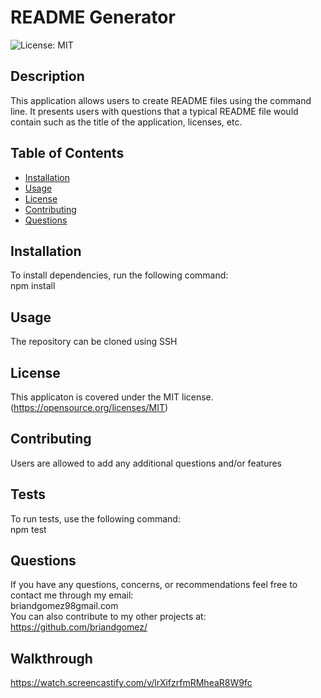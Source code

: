 
  # README Generator
  ![License: MIT](https://img.shields.io/badge/License-MIT-yellow.svg)
  ## Description 
  This application allows users to create README files using the command line. It presents users with questions that a typical README file would contain such as the title of the application, licenses, etc.
  ## Table of Contents
  * [Installation](#installation)
  * [Usage](#usage)
  * [License](#license)
  * [Contributing](#contributing)
  * [Questions](#questions)
  ## Installation
  To install dependencies, run the following command:
  <br/>
  npm install
  ## Usage
  The repository can be cloned using SSH
  ## License
  This applicaton is covered under the MIT license.
  <br/>
  (https://opensource.org/licenses/MIT)
  ## Contributing
  Users are allowed to add any additional questions and/or features
  ## Tests
  To run tests, use the following command:
  <br/>
  npm test
  ## Questions
  If you have any questions, concerns, or recommendations feel free to contact me through my email:
  <br />
  briandgomez98gmail.com
  <br/>
  You can also contribute to my other projects at:
  <br/>
  https://github.com/briandgomez/
  ## Walkthrough
  https://watch.screencastify.com/v/lrXifzrfmRMheaR8W9fc
